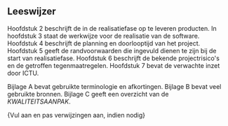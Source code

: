 ## Leeswijzer

Hoofdstuk 2 beschrijft de in de realisatiefase op te leveren producten. In hoofdstuk 3 staat de werkwijze voor de realisatie van de software. Hoofdstuk 4 beschrijft de planning en doorlooptijd van het project. Hoofdstuk 5 geeft de randvoorwaarden die ingevuld dienen te zijn bij de start van realisatiefase. Hoofdstuk 6 beschrijft de bekende projectrisico's en de getroffen tegenmaatregelen. Hoofdstuk 7 bevat de verwachte inzet door ICTU.

Bijlage A bevat gebruikte terminologie en afkortingen. Bijlage B bevat veel gebruikte bronnen. Bijlage C geeft een overzicht van de $KWALITEITSAANPAK$.

{Vul aan en pas verwijzingen aan, indien nodig}
